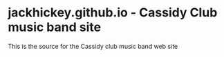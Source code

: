# jackhickey.github.io - Cassidy Club music band site
This is the source for the Cassidy club music band web site
